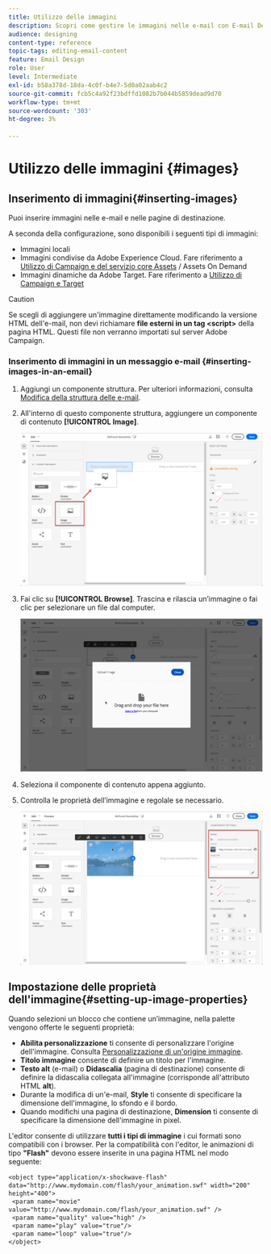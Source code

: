 ```yaml
---
title: Utilizzo delle immagini
description: Scopri come gestire le immagini nelle e-mail con E-mail Designer.
audience: designing
content-type: reference
topic-tags: editing-email-content
feature: Email Design
role: User
level: Intermediate
exl-id: b58a378d-18da-4c0f-b4e7-5d0a02aab4c2
source-git-commit: fcb5c4a92f23bdffd1082b7b044b5859dead9d70
workflow-type: tm+mt
source-wordcount: '303'
ht-degree: 3%

---
```


# Utilizzo delle immagini {#images}

## Inserimento di immagini{#inserting-images}

Puoi inserire immagini nelle e-mail e nelle pagine di destinazione.

A seconda della configurazione, sono disponibili i seguenti tipi di immagini:

* Immagini locali
* Immagini condivise da Adobe Experience Cloud. Fare riferimento a [Utilizzo di Campaign e del servizio core Assets](../../integrating/using/working-with-campaign-and-assets-core-service.md) / Assets On Demand
* Immagini dinamiche da Adobe Target. Fare riferimento a [Utilizzo di Campaign e Target](../../integrating/using/about-campaign-target-integration.md)

>[!CAUTION]
>
>Se scegli di aggiungere un&#39;immagine direttamente modificando la versione HTML dell&#39;e-mail, non devi richiamare **file esterni in un tag &lt;script>** della pagina HTML. Questi file non verranno importati sul server Adobe Campaign.

### Inserimento di immagini in un messaggio e-mail {#inserting-images-in-an-email}

1. Aggiungi un componente struttura. Per ulteriori informazioni, consulta [Modifica della struttura delle e-mail](../../designing/using/designing-from-scratch.md#defining-the-email-structure).
1. All&#39;interno di questo componente struttura, aggiungere un componente di contenuto **[!UICONTROL Image]**.

   ![](assets/des_insert_images_1.png)

1. Fai clic su **[!UICONTROL Browse]**. Trascina e rilascia un’immagine o fai clic per selezionare un file dal computer.

   ![](assets/des_insert_images_2.png)

1. Seleziona il componente di contenuto appena aggiunto.
1. Controlla le proprietà dell’immagine e regolale se necessario.

   ![](assets/des_insert_images_3.png)

## Impostazione delle proprietà dell&#39;immagine{#setting-up-image-properties}

Quando selezioni un blocco che contiene un’immagine, nella palette vengono offerte le seguenti proprietà:

* **Abilita personalizzazione** ti consente di personalizzare l&#39;origine dell&#39;immagine. Consulta [Personalizzazione di un&#39;origine immagine](../../designing/using/personalization.md#personalizing-an-image-source).
* **Titolo immagine** consente di definire un titolo per l&#39;immagine.
* **Testo alt** (e-mail) o **Didascalia** (pagina di destinazione) consente di definire la didascalia collegata all&#39;immagine (corrisponde all&#39;attributo HTML **alt**).
* Durante la modifica di un&#39;e-mail, **Style** ti consente di specificare la dimensione dell&#39;immagine, lo sfondo e il bordo.
* Quando modifichi una pagina di destinazione, **Dimension** ti consente di specificare la dimensione dell&#39;immagine in pixel.

L&#39;editor consente di utilizzare **tutti i tipi di immagine** i cui formati sono compatibili con i browser. Per la compatibilità con l&#39;editor, le animazioni di tipo **&quot;Flash&quot;** devono essere inserite in una pagina HTML nel modo seguente:

```
<object type="application/x-shockwave-flash" data="http://www.mydomain.com/flash/your_animation.swf" width="200" height="400">
 <param name="movie" value="http://www.mydomain.com/flash/your_animation.swf" />
 <param name="quality" value="high" />
 <param name="play" value="true"/>
 <param name="loop" value="true"/> 
</object>
```

<!--
## Modifying images with the Adobe Creative SDK{#modifying-images-with-the-adobe-creative-sdk}

You can edit images and use a complete set of features powered by the Adobe Creative SDK to enhance your images directly in the content editor when editing emails or landing pages.

The image editor offers a powerful, full-featured image editing UI component that allows you to edit images and apply effects and frames, original high-quality stickers, beautiful overlays, fun features like tilt shift and color splash, pro-level adjustments and more.

To modify an image with the Adobe Creative SDK:

1. Select the image.
1. In the toolbar, click the Creative Cloud icon.

   ![](assets/des_creative_sdk_icon.png)

1. Select the tool you want to use through the icons on the top of the window to modify the image.

   ![](assets/email_designer_ccsdktoolbar.png)

1. Click **[!UICONTROL Save]** when modifications are done. The updated image is saved on Adobe Campaign server and ready to be used.

>[!NOTE]
>
>Tools offered in the image editor cannot be customized.
-->
